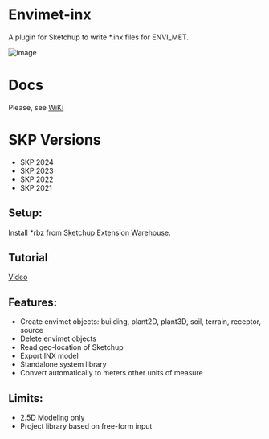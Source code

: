 # Envimet-inx
A plugin for Sketchup to write *.inx files for ENVI_MET.

![image](https://github.com/One-Click-LCA/Envimet-INX/blob/main/envimet-inx.PNG)

# Docs
Please, see [WiKi](https://github.com/One-Click-LCA/Envimet-INX/wiki)

# SKP Versions
* SKP 2024
* SKP 2023
* SKP 2022
* SKP 2021

## Setup:
Install *rbz from [Sketchup Extension Warehouse](https://extensions.sketchup.com/extension/e99e6c45-22c1-4c43-9c2e-d6d326925763/envimet-inx).

## Tutorial
[Video](https://www.youtube.com/watch?v=E5tdyUqDNp0&list=PLVk71QLjaA6MABWgAIh_VJJ53PREOXKBX&ab_channel=AntonelloDiNunzio)

## Features:
- Create envimet objects: building, plant2D, plant3D, soil, terrain, receptor, source
- Delete envimet objects
- Read geo-location of Sketchup
- Export INX model
- Standalone system library
- Convert automatically to meters other units of measure

## Limits:
- 2.5D Modeling only
- Project library based on free-form input
